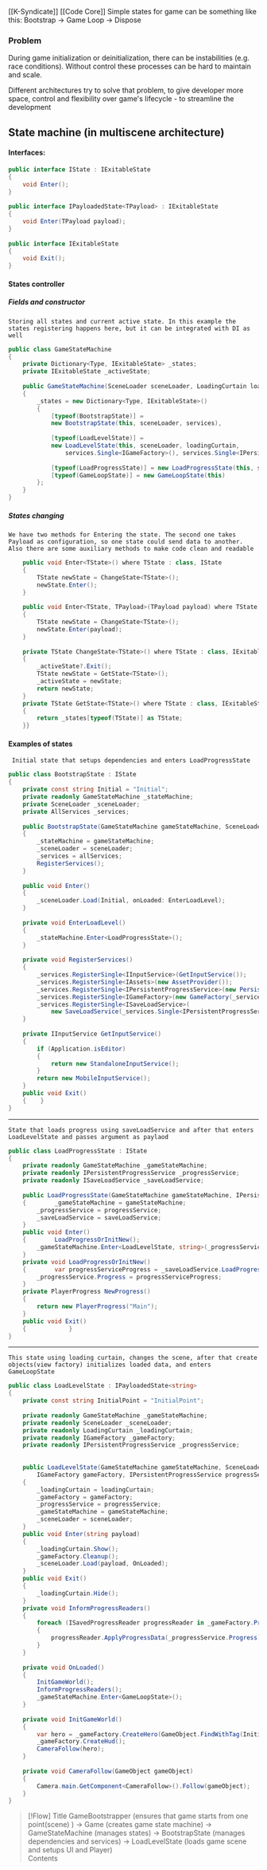 [[K-Syndicate]] [[Code Core]]
Simple states for game can be something like this:
	Bootstrap -> Game Loop -> Dispose

### Problem
During game initialization or deinitialization, there can be instabilities (e.g. race conditions). Without control these processes can be hard to maintain and scale.

Different architectures try to solve that problem, to give developer more space, control and flexibility over game's lifecycle - to streamline the development

## State machine (in multiscene architecture)

#### Interfaces:
``` c#
public interface IState : IExitableState  
{  
    void Enter();  
}  
  
public interface IPayloadedState<TPayload> : IExitableState  
{  
    void Enter(TPayload payload);  
}  
  
public interface IExitableState  
{  
    void Exit();  
}
```


#### States controller

##### Fields and constructor
	Storing all states and current active state. In this example the states registering happens here, but it can be integrated with DI as well 

``` c#
public class GameStateMachine  
{  
    private Dictionary<Type, IExitableState> _states;  
    private IExitableState _activeState;  
  
    public GameStateMachine(SceneLoader sceneLoader, LoadingCurtain loadingCurtain, AllServices services)  
    {        
	    _states = new Dictionary<Type, IExitableState>()  
        {  
            [typeof(BootstrapState)] = 
            new BootstrapState(this, sceneLoader, services),  
            
            [typeof(LoadLevelState)] = 
            new LoadLevelState(this, sceneLoader, loadingCurtain,  
                services.Single<IGameFactory>(), services.Single<IPersistentProgressService>()),  
                
            [typeof(LoadProgressState)] = new LoadProgressState(this, services.Single<IPersistentProgressService>(), services.Single<ISaveLoadService>()),  
            [typeof(GameLoopState)] = new GameLoopState(this)  
        };    
    }
}
```


##### States changing
	We have two methods for Entering the state. The second one takes Payload as configuration, so one state could send data to another. Also there are some auxiliary methods to make code clean and readable
``` c#
    public void Enter<TState>() where TState : class, IState  
    {  
        TState newState = ChangeState<TState>();  
        newState.Enter();  
    }
      
    public void Enter<TState, TPayload>(TPayload payload) where TState : class, IPayloadedState<TPayload>  
    {        
	    TState newState = ChangeState<TState>();  
        newState.Enter(payload);  
    }
      
    private TState ChangeState<TState>() where TState : class, IExitableState  
    {  
        _activeState?.Exit();  
        TState newState = GetState<TState>();  
        _activeState = newState;  
        return newState;  
    }  
    private TState GetState<TState>() where TState : class, IExitableState  
    {  
        return _states[typeof(TState)] as TState;  
    }}
```


#### Examples of states
	 Initial state that setups dependencies and enters LoadProgressState 
``` c#
public class BootstrapState : IState  
{  
    private const string Initial = "Initial";  
    private readonly GameStateMachine _stateMachine;  
    private SceneLoader _sceneLoader;  
    private AllServices _services;  
  
    public BootstrapState(GameStateMachine gameStateMachine, SceneLoader sceneLoader, AllServices allServices)  
    {        
	    _stateMachine = gameStateMachine;  
        _sceneLoader = sceneLoader;  
        _services = allServices;  
        RegisterServices();  
    }  
    
    public void Enter()  
    {
        _sceneLoader.Load(Initial, onLoaded: EnterLoadLevel);  
    }  
    
    private void EnterLoadLevel()  
    {
        _stateMachine.Enter<LoadProgressState>();  
    }  
    
    private void RegisterServices()  
    {        
	    _services.RegisterSingle<IInputService>(GetInputService());  
        _services.RegisterSingle<IAssets>(new AssetProvider());  
        _services.RegisterSingle<IPersistentProgressService>(new PersistentProgressService());  
        _services.RegisterSingle<IGameFactory>(new GameFactory(_services.Single<IAssets>()));  
        _services.RegisterSingle<ISaveLoadService>(  
            new SaveLoadService(_services.Single<IPersistentProgressService>(), _services.Single<IGameFactory>()));  
    }  
    
    private IInputService GetInputService()  
    {        
	    if (Application.isEditor)
	    {
            return new StandaloneInputService();  	    
	    }  
        return new MobileInputService();  
    }  
    public void Exit()  
    {    }
}
```

---

	State that loads progress using saveLoadService and after that enters LoadLevelState and passes argument as paylaod
``` C#
public class LoadProgressState : IState  
{  
    private readonly GameStateMachine _gameStateMachine;  
    private readonly IPersistentProgressService _progressService;  
    private readonly ISaveLoadService _saveLoadService;  
  
    public LoadProgressState(GameStateMachine gameStateMachine, IPersistentProgressService progressService, ISaveLoadService saveLoadService)  
    {        _gameStateMachine = gameStateMachine;  
        _progressService = progressService;  
        _saveLoadService = saveLoadService;  
    }  
    public void Enter()  
    {        LoadProgressOrInitNew();  
        _gameStateMachine.Enter<LoadLevelState, string>(_progressService.Progress.WorldData.PositionOnLevel.Level);  
    }  
    private void LoadProgressOrInitNew()  
    {        var progressServiceProgress = _saveLoadService.LoadProgress() ?? NewProgress();  
        _progressService.Progress = progressServiceProgress;  
    }  
    private PlayerProgress NewProgress()  
    {        
	    return new PlayerProgress("Main");  
    }  
    public void Exit()  
    {            }  
}
```

---
	This state using loading curtain, changes the scene, after that create objects(view factory) initializes loaded data, and enters GameLoopState 
``` c#
public class LoadLevelState : IPayloadedState<string>  
{  
    private const string InitialPoint = "InitialPoint";  
  
    private readonly GameStateMachine _gameStateMachine;  
    private readonly SceneLoader _sceneLoader;  
    private readonly LoadingCurtain _loadingCurtain;  
    private readonly IGameFactory _gameFactory;  
    private readonly IPersistentProgressService _progressService;  
  
  
    public LoadLevelState(GameStateMachine gameStateMachine, SceneLoader sceneLoader, LoadingCurtain loadingCurtain,  
        IGameFactory gameFactory, IPersistentProgressService progressService)  
    {        
	    _loadingCurtain = loadingCurtain;  
        _gameFactory = gameFactory;  
        _progressService = progressService;  
        _gameStateMachine = gameStateMachine;  
        _sceneLoader = sceneLoader;  
    }  
    public void Enter(string payload)  
    {        
	    _loadingCurtain.Show();  
        _gameFactory.Cleanup();  
        _sceneLoader.Load(payload, OnLoaded);  
    }  
    public void Exit()  
    {        
	    _loadingCurtain.Hide();  
    }  
    private void InformProgressReaders()  
    {        
	    foreach (ISavedProgressReader progressReader in _gameFactory.ProgressReaders)  
        {            
	        progressReader.ApplyProgressData(_progressService.Progress);  
        }    
    }  
    
    private void OnLoaded()  
    {        
	    InitGameWorld();  
        InformProgressReaders();  
        _gameStateMachine.Enter<GameLoopState>();  
    }
      
    private void InitGameWorld()  
    {        
	    var hero = _gameFactory.CreateHero(GameObject.FindWithTag(InitialPoint));  
        _gameFactory.CreateHud();  
        CameraFollow(hero);  
    }  
    
    private void CameraFollow(GameObject gameObject)  
	{  
	    Camera.main.GetComponent<CameraFollow>().Follow(gameObject);  
	}
}
```

> [!Flow] Title
> GameBootstrapper (ensures that game starts from one point(scene) )  -> 
> Game (creates game state machine) -> 
> GameStateMachine (manages states) -> 
> BootstrapState (manages dependencies and services) ->
> LoadLevelState (loads game scene and setups UI and Player)  
> Contents
